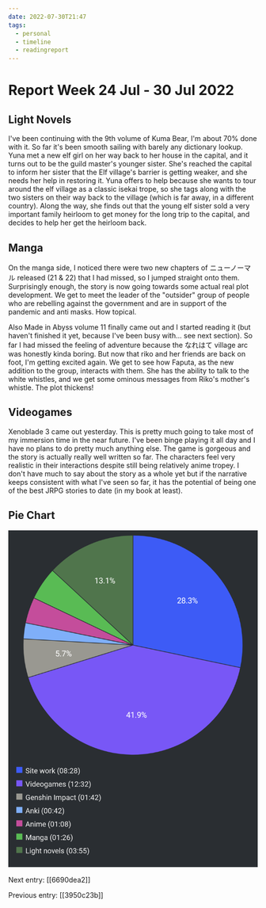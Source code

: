 ```yaml
---
date: 2022-07-30T21:47
tags:
  - personal
  - timeline
  - readingreport
---
```


#  Report Week 24 Jul - 30 Jul 2022

## Light Novels

I've been continuing with the 9th volume of Kuma Bear, I'm about 70% done with
it. So far it's been smooth sailing with barely any dictionary lookup. Yuna met
a new elf girl on her way back to her house in the capital, and it turns out to
be the guild master's younger sister. She's reached the capital to inform her
sister that the Elf village's barrier is getting weaker, and she needs her help
in restoring it. Yuna offers to help because she wants to tour around the elf
village as a classic isekai trope, so she tags along with the two sisters on
their way back to the village (which is far away, in a different country). Along
the way, she finds out that the young elf sister sold a very important family
heirloom to get money for the long trip to the capital, and decides to help her
get the heirloom back.

## Manga

On the manga side, I noticed there were two new chapters of ニューノーマル
released (21 & 22) that I had missed, so I jumped straight onto them.
Surprisingly enough, the story is now going towards some actual real plot
development. We get to meet the leader of the "outsider" group of people who are
rebelling against the government and are in support of the pandemic and anti
masks. How topical.

Also Made in Abyss volume 11 finally came out and I started reading it (but
haven't finished it yet, because I've been busy with... see next section). So
far I had missed the feeling of adventure because the なれはて village arc was
honestly kinda boring. But now that riko and her friends are back on foot, I'm
getting excited again. We get to see how Faputa, as the new addition to the
group, interacts with them. She has the ability to talk to the white whistles,
and we get some ominous messages from Riko's mother's whistle. The plot
thickens!

## Videogames

Xenoblade 3 came out yesterday. This is pretty much going to take most of my
immersion time in the near future. I've been binge playing it all day and I have
no plans to do pretty much anything else. The game is gorgeous and the story is
actually really well written so far. The characters feel very realistic in their
interactions despite still being relatively anime tropey. I don't have much to
say about the story as a whole yet but if the narrative keeps consistent with
what I've seen so far, it has the potential of being one of the best JRPG
stories to date (in my book at least).

## Pie Chart

![Report](./static/reports/2022-07-30.png)

Next entry: [[6690dea2]]

Previous entry: [[3950c23b]]
